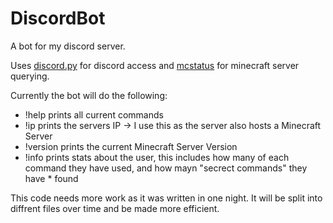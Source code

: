 # DiscordBot
<p>
A bot for my discord server.

Uses [discord.py](https://github.com/Rapptz/discord.py) for discord access and [mcstatus](https://github.com/Dinnerbone/mcstatus) for minecraft server querying.
		 
Currently the bot will do the following:

* !help     prints all current commands
* !ip       prints the servers IP -> I use this as the server also hosts a Minecraft Server
* !version  prints the current Minecraft Server Version
* !info     prints stats about the user, this includes how many of each command they have used, and how mayn "secrect commands" they have * found

This code needs more work as it was written in one night. It will be split into diffrent files over time and be made more efficient.
</p>
